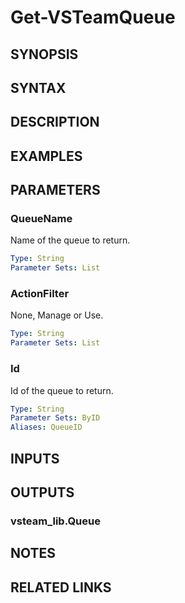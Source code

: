 <!-- #include "./common/header.md" -->

# Get-VSTeamQueue

## SYNOPSIS

<!-- #include "./synopsis/Get-VSTeamQueue.md" -->

## SYNTAX

## DESCRIPTION

<!-- #include "./synopsis/Get-VSTeamQueue.md" -->

## EXAMPLES

## PARAMETERS

### QueueName

Name of the queue to return.

```yaml
Type: String
Parameter Sets: List
```

### ActionFilter

None, Manage or Use.

```yaml
Type: String
Parameter Sets: List
```

### Id

Id of the queue to return.

```yaml
Type: String
Parameter Sets: ByID
Aliases: QueueID
```

<!-- #include "./params/projectName.md" -->

## INPUTS

## OUTPUTS

### vsteam_lib.Queue

## NOTES

<!-- #include "./common/prerequisites.md" -->

## RELATED LINKS

<!-- #include "./common/related.md" -->
